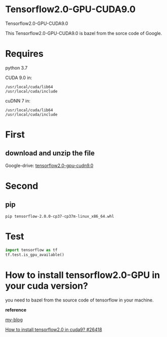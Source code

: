 # Tensorflow2.0-GPU-CUDA9.0
Tensorflow2.0-GPU-CUDA9.0

This Tensorflow2.0-GPU-CUDA9.0 is bazel from the sorce code of Google. 


# Requires
python 3.7

CUDA 9.0 in:

    /usr/local/cuda/lib64
    /usr/local/cuda/include


cuDNN 7 in:

    /usr/local/cuda/lib64
    /usr/local/cuda/include


# First 
## download and unzip the file

  Google-drive: [tensorflow2.0-gpu-cudn9.0](https://drive.google.com/file/d/1QYHrotSqcvcTk1cvHp_eLajqFXkGIvw-/view?usp=sharing)

# Second 
## pip
```shell
pip tensorflow-2.0.0-cp37-cp37m-linux_x86_64.whl
```

# Test
```python
import tensorflow as tf
tf.test.is_gpu_available()
```


# How to install tensorflow2.0-GPU in your cuda version?
you need to bazel from the source code of tensorflow in your machine.

**reference**

[my-blog](https://s-tm.cn/2019/09/28/%E9%82%A3%E4%BA%9B%E5%B9%B4%E8%B5%B0%E8%BF%87%E7%9A%84%E5%9D%91-tf2-gpu%E5%AE%89%E8%A3%85/)

[How to install tensorflow2.0 in cuda9? #26418](https://github.com/tensorflow/tensorflow/issues/26418) 
